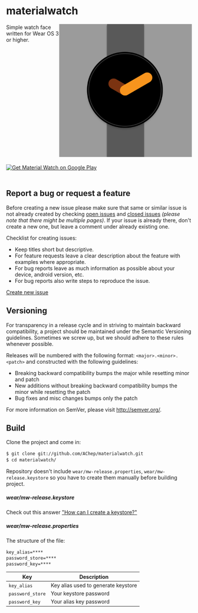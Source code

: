 # materialwatch

<img alt="Logo" align="right" height="360"
   src="https://github.com/AChep/materialwatch/raw/master/app-icon-512.png" />

Simple watch face written for Wear OS 3 or higher.

<a href="https://play.google.com/store/apps/details?id=com.artemchep.mw">
  <img alt="Get Material Watch on Google Play" vspace="20"
       src="https://play.google.com/intl/en_us/badges/images/generic/en-play-badge.png" height="80" />
</a>

Report a bug or request a feature
----------------
Before creating a new issue please make sure that same or similar issue is not already created by checking [open issues][2] and [closed issues][3] *(please note that there might be multiple pages)*. If your issue is already there, don't create a new one, but leave a comment under already existing one.

Checklist for creating issues:

- Keep titles short but descriptive.
- For feature requests leave a clear description about the feature with examples where appropriate.
- For bug reports leave as much information as possible about your device, android version, etc.
- For bug reports also write steps to reproduce the issue.

[Create new issue][1]

Versioning
----------------
For transparency in a release cycle and in striving to maintain backward compatibility, a project should be maintained under the Semantic Versioning guidelines. Sometimes we screw up, but we should adhere to these rules whenever possible.

Releases will be numbered with the following format: `<major>.<minor>.<patch>` and constructed with the following guidelines:
- Breaking backward compatibility bumps the major while resetting minor and patch
- New additions without breaking backward compatibility bumps the minor while resetting the patch
- Bug fixes and misc changes bumps only the patch

For more information on SemVer, please visit http://semver.org/.

Build
----------------
Clone the project and come in:

``` bash
$ git clone git://github.com/AChep/materialwatch.git
$ cd materialwatch/
```

Repository doesn't include `wear/mw-release.properties`, `wear/mw-release.keystore` so you have to create them manually before building project.

##### wear/mw-release.keystore
Check out this answer ["How can I create a keystore?"](http://stackoverflow.com/a/15330139/1408535)
##### wear/mw-release.properties
The structure of the file:
```
key_alias=****
password_store=****
password_key=****
```
| Key | Description |
| --- | --- |
| `key_alias` | Key alias used to generate keystore |
| `password_store` | Your keystore password |
| `password_key` | Your alias key password |

[1]: https://github.com/AChep/materialwatch/issues/new
[2]: https://github.com/AChep/materialwatch/issues?state=open
[3]: https://github.com/AChep/materialwatch/issues?state=closed
